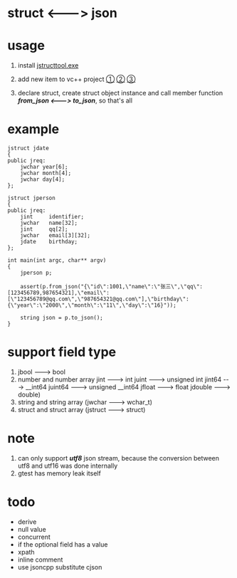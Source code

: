 # struct <---> json

# usage

1. install [jstructtool.exe](https://github.com/maoxingda/json_struct/releases)

2. add new item to vc++ project
[①](img/addnewitem.png)
[②](img/item.png)
[③](img/nonstdext.png)

3. declare struct, create struct object instance and call member function ***from_json <---> to_json***, so that's all

# example
```
jstruct jdate
{
public jreq:
    jwchar year[6];
    jwchar month[4];
    jwchar day[4];
};

jstruct jperson
{
public jreq:
    jint     identifier;
    jwchar   name[32];
    jint     qq[2];
    jwchar   email[3][32];
    jdate    birthday;
};

int main(int argc, char** argv)
{
    jperson p;
	
    assert(p.from_json("{\"id\":1001,\"name\":\"张三\",\"qq\":[123456789,987654321],\"email\":[\"123456789@qq.com\",\"987654321@qq.com\"],\"birthday\":{\"year\":\"2000\",\"month\":\"11\",\"day\":\"16}"));
	
    string json = p.to_json();
}
```

# support field type
1. jbool ---> bool
2. number and number array
	jint    ---> int
	juint   ---> unsigned int
	jint64  ---> __int64
	juint64 ---> unsigned __int64
	jfloat  ---> float
	jdouble ---> double)
3. string and string array (jwchar  ---> wchar_t)
4. struct and struct array (jstruct ---> struct)

# note
1. can only support ***utf8*** json stream, because the conversion between utf8 and utf16 was done internally
2. gtest has memory leak itself

# todo
* derive
* null value
* concurrent
* if the optional field has a value
* xpath
* inline comment
* use jsoncpp substitute cjson